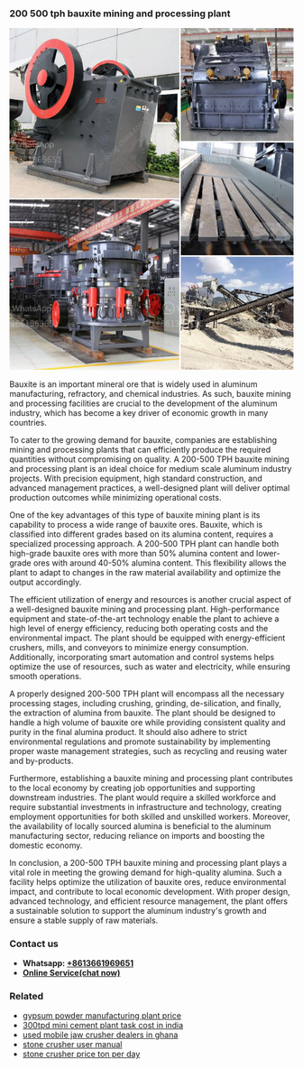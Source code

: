 <h3>200 500 tph bauxite mining and processing plant</h3><img src='1708499145.jpg' alt=''><p>Bauxite is an important mineral ore that is widely used in aluminum manufacturing, refractory, and chemical industries. As such, bauxite mining and processing facilities are crucial to the development of the aluminum industry, which has become a key driver of economic growth in many countries.</p><p>To cater to the growing demand for bauxite, companies are establishing mining and processing plants that can efficiently produce the required quantities without compromising on quality. A 200-500 TPH bauxite mining and processing plant is an ideal choice for medium scale aluminum industry projects. With precision equipment, high standard construction, and advanced management practices, a well-designed plant will deliver optimal production outcomes while minimizing operational costs.</p><p>One of the key advantages of this type of bauxite mining plant is its capability to process a wide range of bauxite ores. Bauxite, which is classified into different grades based on its alumina content, requires a specialized processing approach. A 200-500 TPH plant can handle both high-grade bauxite ores with more than 50% alumina content and lower-grade ores with around 40-50% alumina content. This flexibility allows the plant to adapt to changes in the raw material availability and optimize the output accordingly.</p><p>The efficient utilization of energy and resources is another crucial aspect of a well-designed bauxite mining and processing plant. High-performance equipment and state-of-the-art technology enable the plant to achieve a high level of energy efficiency, reducing both operating costs and the environmental impact. The plant should be equipped with energy-efficient crushers, mills, and conveyors to minimize energy consumption. Additionally, incorporating smart automation and control systems helps optimize the use of resources, such as water and electricity, while ensuring smooth operations.</p><p>A properly designed 200-500 TPH plant will encompass all the necessary processing stages, including crushing, grinding, de-silication, and finally, the extraction of alumina from bauxite. The plant should be designed to handle a high volume of bauxite ore while providing consistent quality and purity in the final alumina product. It should also adhere to strict environmental regulations and promote sustainability by implementing proper waste management strategies, such as recycling and reusing water and by-products.</p><p>Furthermore, establishing a bauxite mining and processing plant contributes to the local economy by creating job opportunities and supporting downstream industries. The plant would require a skilled workforce and require substantial investments in infrastructure and technology, creating employment opportunities for both skilled and unskilled workers. Moreover, the availability of locally sourced alumina is beneficial to the aluminum manufacturing sector, reducing reliance on imports and boosting the domestic economy.</p><p>In conclusion, a 200-500 TPH bauxite mining and processing plant plays a vital role in meeting the growing demand for high-quality alumina. Such a facility helps optimize the utilization of bauxite ores, reduce environmental impact, and contribute to local economic development. With proper design, advanced technology, and efficient resource management, the plant offers a sustainable solution to support the aluminum industry's growth and ensure a stable supply of raw materials.</p><h3>Contact us</h3><ul><li><strong>Whatsapp:&nbsp;<a href="https://wa.me/8613661969651">+8613661969651</a></strong></li><li><a href="https://swt.shibang-china.com/?git&amp;zhl&amp;200 500 tph bauxite mining and processing plant"><strong>Online Service(chat now)</strong></a></li></ul><h3>Related</h3><ul><li><a href='gypsum powder manufacturing plant price.md'>gypsum powder manufacturing plant price</a></li><li><a href='300tpd mini cement plant task cost in india.md'>300tpd mini cement plant task cost in india</a></li><li><a href='used mobile jaw crusher dealers in ghana.md'>used mobile jaw crusher dealers in ghana</a></li><li><a href='stone crusher user manual.md'>stone crusher user manual</a></li><li><a href='stone crusher price ton per day.md'>stone crusher price ton per day</a></li></ul>